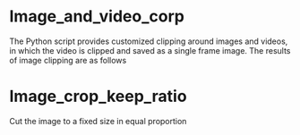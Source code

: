 # Image_and_video_corp

The Python script provides customized clipping around images and videos, in which the video is clipped and saved as a single frame image.
The results of image clipping are as follows

# Image_crop_keep_ratio

 Cut the image to a fixed size in equal proportion
